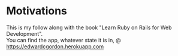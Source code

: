 # Motivations
This is my follow along with the book "Learn Ruby on Rails for Web Development". <br>
You can find the app, whatever state it is in, @ <https://edwardcgordon.herokuapp.com>
